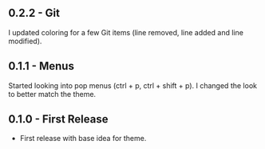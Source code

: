 ## 0.2.2 - Git

I updated coloring for a few Git items (line removed, line added and line modified).

## 0.1.1 - Menus
Started looking into pop menus (ctrl + p, ctrl + shift + p). I changed the look to better match the theme.

## 0.1.0 - First Release
* First release with base idea for theme.
